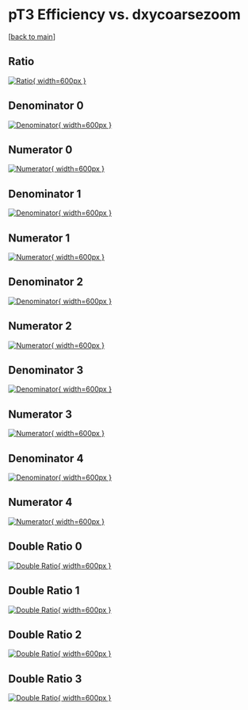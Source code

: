 # pT3 Efficiency vs. dxycoarsezoom

[[back to main](./)]



## Ratio

[![Ratio](../mtv/var/pT3_vtr_0_1_eff_dxycoarsezoom.png){ width=600px }](../mtv/var/pT3_vtr_0_1_eff_dxycoarsezoom.pdf)

## Denominator 0

[![Denominator](../mtv/den/pT3_vtr_0_1_eff_dxycoarsezoom_den0.png){ width=600px }](../mtv/den/pT3_vtr_0_1_eff_dxycoarsezoom_den0.pdf)

## Numerator 0

[![Numerator](../mtv/num/pT3_vtr_0_1_eff_dxycoarsezoom_num0.png){ width=600px }](../mtv/num/pT3_vtr_0_1_eff_dxycoarsezoom_num0.pdf)

## Denominator 1

[![Denominator](../mtv/den/pT3_vtr_0_1_eff_dxycoarsezoom_den1.png){ width=600px }](../mtv/den/pT3_vtr_0_1_eff_dxycoarsezoom_den1.pdf)

## Numerator 1

[![Numerator](../mtv/num/pT3_vtr_0_1_eff_dxycoarsezoom_num1.png){ width=600px }](../mtv/num/pT3_vtr_0_1_eff_dxycoarsezoom_num1.pdf)

## Denominator 2

[![Denominator](../mtv/den/pT3_vtr_0_1_eff_dxycoarsezoom_den2.png){ width=600px }](../mtv/den/pT3_vtr_0_1_eff_dxycoarsezoom_den2.pdf)

## Numerator 2

[![Numerator](../mtv/num/pT3_vtr_0_1_eff_dxycoarsezoom_num2.png){ width=600px }](../mtv/num/pT3_vtr_0_1_eff_dxycoarsezoom_num2.pdf)

## Denominator 3

[![Denominator](../mtv/den/pT3_vtr_0_1_eff_dxycoarsezoom_den3.png){ width=600px }](../mtv/den/pT3_vtr_0_1_eff_dxycoarsezoom_den3.pdf)

## Numerator 3

[![Numerator](../mtv/num/pT3_vtr_0_1_eff_dxycoarsezoom_num3.png){ width=600px }](../mtv/num/pT3_vtr_0_1_eff_dxycoarsezoom_num3.pdf)

## Denominator 4

[![Denominator](../mtv/den/pT3_vtr_0_1_eff_dxycoarsezoom_den4.png){ width=600px }](../mtv/den/pT3_vtr_0_1_eff_dxycoarsezoom_den4.pdf)

## Numerator 4

[![Numerator](../mtv/num/pT3_vtr_0_1_eff_dxycoarsezoom_num4.png){ width=600px }](../mtv/num/pT3_vtr_0_1_eff_dxycoarsezoom_num4.pdf)

## Double Ratio 0

[![Double Ratio](../mtv/ratio/pT3_vtr_0_1_eff_dxycoarsezoom_ratio0.png){ width=600px }](../mtv/ratio/pT3_vtr_0_1_eff_dxycoarsezoom_ratio0.pdf)

## Double Ratio 1

[![Double Ratio](../mtv/ratio/pT3_vtr_0_1_eff_dxycoarsezoom_ratio1.png){ width=600px }](../mtv/ratio/pT3_vtr_0_1_eff_dxycoarsezoom_ratio1.pdf)

## Double Ratio 2

[![Double Ratio](../mtv/ratio/pT3_vtr_0_1_eff_dxycoarsezoom_ratio2.png){ width=600px }](../mtv/ratio/pT3_vtr_0_1_eff_dxycoarsezoom_ratio2.pdf)

## Double Ratio 3

[![Double Ratio](../mtv/ratio/pT3_vtr_0_1_eff_dxycoarsezoom_ratio3.png){ width=600px }](../mtv/ratio/pT3_vtr_0_1_eff_dxycoarsezoom_ratio3.pdf)

